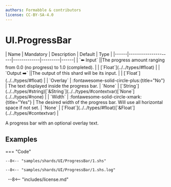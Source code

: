 ```yaml
---
authors: Formabble & contributors
license: CC-BY-SA-4.0
---
```



# UI.ProgressBar

<div class="sh-parameters" markdown="1">
| Name | Mandatory | Description | Default | Type |
|------|---------------------|-------------|---------|------|
| `⬅️ Input` ||The progress amount ranging from 0.0 (no progress) to 1.0 (completed). | | [`Float`](../../types/#float) |
| `Output ➡️` ||The output of this shard will be its input. | | [`Float`](../../types/#float) |
| `Overlay` | :fontawesome-solid-circle-plus:{title="No"}  | The text displayed inside the progress bar. | `None` | [`String`](../../types/#string)[`&String`](../../types/#contextvar)[`None`](../../types/#none) |
| `Width` | :fontawesome-solid-circle-xmark:{title="Yes"}  | The desired width of the progress bar. Will use all horizontal space if not set. | `None` | [`Float`](../../types/#float)[`&Float`](../../types/#contextvar) |

</div>

A progress bar with an optional overlay text.

## Examples

=== "Code"

  ```x86asm linenums="1"
  --8<-- "samples/shards/UI/ProgressBar/1.shs"
  ```

  ```
  --8<-- "samples/shards/UI/ProgressBar/1.shs.log"
  ```
&nbsp;
--8<-- "includes/license.md"


